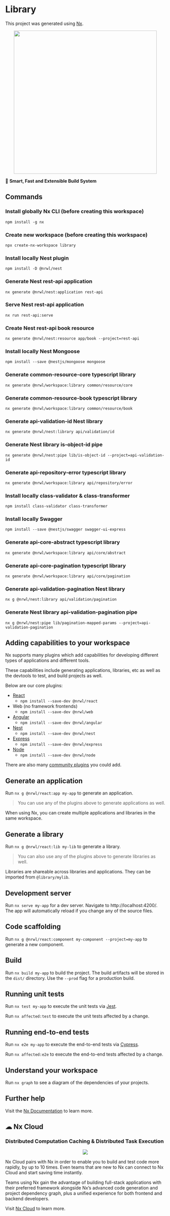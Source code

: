 # Library

This project was generated using [Nx](https://nx.dev).

<p style="text-align: center;"><img src="https://raw.githubusercontent.com/nrwl/nx/master/images/nx-logo.png" width="450"></p>

🔎 **Smart, Fast and Extensible Build System**

## Commands
### Install globally Nx CLI (before creating this workspace)
```
npm install -g nx
```

### Create new workspace (before creating this workspace)
```
npx create-nx-workspace library
```

### Install locally Nest plugin
```
npm install -D @nrwl/nest
```

### Generate Nest rest-api application
```
nx generate @nrwl/nest:application rest-api
```

### Serve Nest rest-api application
```
nx run rest-api:serve
```

### Create Nest rest-api book resource
```
nx generate @nrwl/nest:resource app/book --project=rest-api
```

### Install locally Nest Mongoose
```
npm install --save @nestjs/mongoose mongoose
```

### Generate common-resource-core typescript library
```
nx generate @nrwl/workspace:library common/resource/core
```

### Generate common-resource-book typescript library
```
nx generate @nrwl/workspace:library common/resource/book
```

### Generate api-validation-id Nest library
```
nx generate @nrwl/nest:library api/validation/id
```

### Generate Nest library is-object-id pipe
```
nx generate @nrwl/nest:pipe lib/is-object-id --project=api-validation-id
```

### Generate api-repository-error typescript library
```
nx generate @nrwl/workspace:library api/repository/error
```

### Install locally class-validator & class-transformer
```
npm install class-validator class-transformer
```

### Install locally Swagger
```
npm install --save @nestjs/swagger swagger-ui-express
```

### Generate api-core-abstract typescript library
```
nx generate @nrwl/workspace:library api/core/abstract
```

### Generate api-core-pagination typescript library
```
nx generate @nrwl/workspace:library api/core/pagination
```

### Generate api-validation-pagination Nest library
```
nx g @nrwl/nest:library api/validation/pagination
```

### Generate Nest library api-validation-pagination pipe
```
nx g @nrwl/nest:pipe lib/pagination-mapped-params --project=api-validation-pagination
```

## Adding capabilities to your workspace

Nx supports many plugins which add capabilities for developing different types of applications and different tools.

These capabilities include generating applications, libraries, etc as well as the devtools to test, and build projects as well.

Below are our core plugins:

- [React](https://reactjs.org)
  - `npm install --save-dev @nrwl/react`
- Web (no framework frontends)
  - `npm install --save-dev @nrwl/web`
- [Angular](https://angular.io)
  - `npm install --save-dev @nrwl/angular`
- [Nest](https://nestjs.com)
  - `npm install --save-dev @nrwl/nest`
- [Express](https://expressjs.com)
  - `npm install --save-dev @nrwl/express`
- [Node](https://nodejs.org)
  - `npm install --save-dev @nrwl/node`

There are also many [community plugins](https://nx.dev/community) you could add.

## Generate an application

Run `nx g @nrwl/react:app my-app` to generate an application.

> You can use any of the plugins above to generate applications as well.

When using Nx, you can create multiple applications and libraries in the same workspace.

## Generate a library

Run `nx g @nrwl/react:lib my-lib` to generate a library.

> You can also use any of the plugins above to generate libraries as well.

Libraries are shareable across libraries and applications. They can be imported from `@library/mylib`.

## Development server

Run `nx serve my-app` for a dev server. Navigate to http://localhost:4200/. The app will automatically reload if you change any of the source files.

## Code scaffolding

Run `nx g @nrwl/react:component my-component --project=my-app` to generate a new component.

## Build

Run `nx build my-app` to build the project. The build artifacts will be stored in the `dist/` directory. Use the `--prod` flag for a production build.

## Running unit tests

Run `nx test my-app` to execute the unit tests via [Jest](https://jestjs.io).

Run `nx affected:test` to execute the unit tests affected by a change.

## Running end-to-end tests

Run `nx e2e my-app` to execute the end-to-end tests via [Cypress](https://www.cypress.io).

Run `nx affected:e2e` to execute the end-to-end tests affected by a change.

## Understand your workspace

Run `nx graph` to see a diagram of the dependencies of your projects.

## Further help

Visit the [Nx Documentation](https://nx.dev) to learn more.



## ☁ Nx Cloud

### Distributed Computation Caching & Distributed Task Execution

<p style="text-align: center;"><img src="https://raw.githubusercontent.com/nrwl/nx/master/images/nx-cloud-card.png"></p>

Nx Cloud pairs with Nx in order to enable you to build and test code more rapidly, by up to 10 times. Even teams that are new to Nx can connect to Nx Cloud and start saving time instantly.

Teams using Nx gain the advantage of building full-stack applications with their preferred framework alongside Nx’s advanced code generation and project dependency graph, plus a unified experience for both frontend and backend developers.

Visit [Nx Cloud](https://nx.app/) to learn more.
